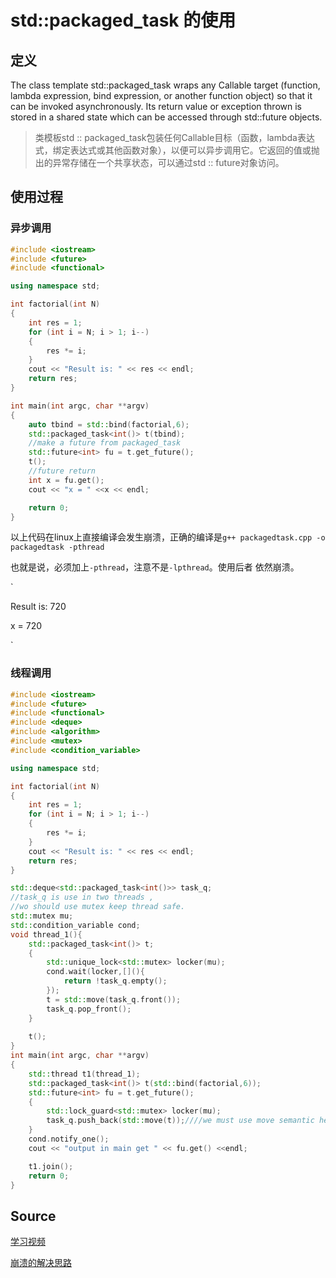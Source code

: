 # std::packaged_task 的使用

## 定义

The class template std::packaged_task wraps any Callable target (function, lambda expression, bind expression, or another function object) so that it can be invoked asynchronously. Its return value or exception thrown is stored in a shared state which can be accessed through std::future objects.

>  类模板std :: packaged_task包装任何Callable目标（函数，lambda表达式，绑定表达式或其他函数对象），以便可以异步调用它。它返回的值或抛出的异常存储在一个共享状态，可以通过std :: future对象访问。

## 使用过程



### 异步调用

```c++
#include <iostream>
#include <future>
#include <functional>

using namespace std;

int factorial(int N)
{
	int res = 1;
	for (int i = N; i > 1; i--)
	{
		res *= i;
	}
	cout << "Result is: " << res << endl;
	return res;
}

int main(int argc, char **argv)
{
    auto tbind = std::bind(factorial,6);
	std::packaged_task<int()> t(tbind);
	//make a future from packaged_task
	std::future<int> fu = t.get_future();
	t();
	//future return
	int x = fu.get();
	cout << "x = " <<x << endl;

	return 0;
}
```

以上代码在linux上直接编译会发生崩溃，正确的编译是`g++ packagedtask.cpp -o packagedtask -pthread`

也就是说，必须加上`-pthread`，注意不是`-lpthread`。使用后者 依然崩溃。

`

Result is: 720

x = 720

`

### 线程调用

```c++
#include <iostream>
#include <future>
#include <functional>
#include <deque>
#include <algorithm>
#include <mutex>
#include <condition_variable>

using namespace std;

int factorial(int N)
{
	int res = 1;
	for (int i = N; i > 1; i--)
	{
		res *= i;
	}
	cout << "Result is: " << res << endl;
	return res;
}

std::deque<std::packaged_task<int()>> task_q;
//task_q is use in two threads ,
//wo should use mutex keep thread safe.
std::mutex mu;
std::condition_variable cond;
void thread_1(){
	std::packaged_task<int()> t;
	{
		std::unique_lock<std::mutex> locker(mu);
		cond.wait(locker,[](){
			return !task_q.empty();
		});
		t = std::move(task_q.front());	
		task_q.pop_front();
	}
	
	t();
}
int main(int argc, char **argv)
{
	std::thread t1(thread_1);
	std::packaged_task<int()> t(std::bind(factorial,6));
	std::future<int> fu = t.get_future();
	{
		std::lock_guard<std::mutex> locker(mu);
		task_q.push_back(std::move(t));////we must use move semantic here .
	}
	cond.notify_one();
	cout << "output in main get " << fu.get() <<endl;

	t1.join();
	return 0;
}

```





## Source

[学习视频](https://www.youtube.com/watch?v=FfbZfBk-3rI)

[崩溃的解决思路](https://stackoverflow.com/questions/41790363/c-core-dump-with-packaged-task)